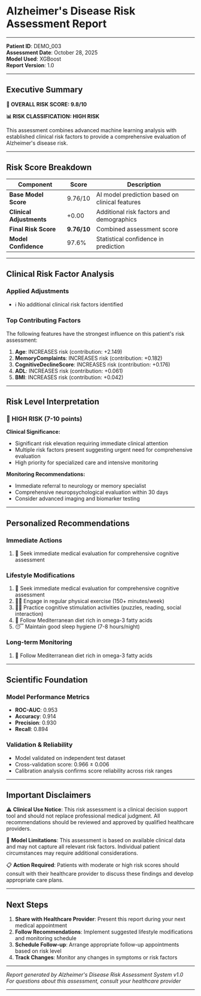# Alzheimer's Disease Risk Assessment Report

---

**Patient ID**: DEMO_003  
**Assessment Date**: October 28, 2025  
**Model Used**: XGBoost  
**Report Version**: 1.0  

---

## Executive Summary

**🎯 OVERALL RISK SCORE: 9.8/10**

**📊 RISK CLASSIFICATION: HIGH RISK**

This assessment combines advanced machine learning analysis with established clinical risk factors to provide a comprehensive evaluation of Alzheimer's disease risk.

---

## Risk Score Breakdown

| Component | Score | Description |
|-----------|-------|-------------|
| **Base Model Score** | 9.76/10 | AI model prediction based on clinical features |
| **Clinical Adjustments** | +0.00 | Additional risk factors and demographics |
| **Final Risk Score** | **9.76/10** | Combined assessment score |
| **Model Confidence** | 97.6% | Statistical confidence in prediction |

---

## Clinical Risk Factor Analysis

### Applied Adjustments
- ℹ️ No additional clinical risk factors identified


### Top Contributing Factors
The following features have the strongest influence on this patient's risk assessment:

1. **Age**: INCREASES risk (contribution: +2.149)
2. **MemoryComplaints**: INCREASES risk (contribution: +0.182)
3. **CognitiveDeclineScore**: INCREASES risk (contribution: +0.176)
4. **ADL**: INCREASES risk (contribution: +0.061)
5. **BMI**: INCREASES risk (contribution: +0.042)


---

## Risk Level Interpretation

### 🔴 HIGH RISK (7-10 points)

**Clinical Significance:**
- Significant risk elevation requiring immediate clinical attention
- Multiple risk factors present suggesting urgent need for comprehensive evaluation
- High priority for specialized care and intensive monitoring

**Monitoring Recommendations:**
- Immediate referral to neurology or memory specialist
- Comprehensive neuropsychological evaluation within 30 days
- Consider advanced imaging and biomarker testing


---

## Personalized Recommendations

### Immediate Actions
1. 🔴 Seek immediate medical evaluation for comprehensive cognitive assessment


### Lifestyle Modifications
1. 🔴 Seek immediate medical evaluation for comprehensive cognitive assessment
2. 🏃‍♀️ Engage in regular physical exercise (150+ minutes/week)
3. 🧘‍♀️ Practice cognitive stimulation activities (puzzles, reading, social interaction)
4. 🥗 Follow Mediterranean diet rich in omega-3 fatty acids
5. 😴 Maintain good sleep hygiene (7-8 hours/night)


### Long-term Monitoring
1. 🥗 Follow Mediterranean diet rich in omega-3 fatty acids


---

## Scientific Foundation

### Model Performance Metrics
- **ROC-AUC**: 0.953
- **Accuracy**: 0.914
- **Precision**: 0.930
- **Recall**: 0.894

### Validation & Reliability
- Model validated on independent test dataset
- Cross-validation score: 0.966 ± 0.006
- Calibration analysis confirms score reliability across risk ranges

---

## Important Disclaimers

⚠️ **Clinical Use Notice**: This risk assessment is a clinical decision support tool and should not replace professional medical judgment. All recommendations should be reviewed and approved by qualified healthcare providers.

🔬 **Model Limitations**: This assessment is based on available clinical data and may not capture all relevant risk factors. Individual patient circumstances may require additional considerations.

📋 **Action Required**: Patients with moderate or high risk scores should consult with their healthcare provider to discuss these findings and develop appropriate care plans.

---

## Next Steps

1. **Share with Healthcare Provider**: Present this report during your next medical appointment
2. **Follow Recommendations**: Implement suggested lifestyle modifications and monitoring schedule  
3. **Schedule Follow-up**: Arrange appropriate follow-up appointments based on risk level
4. **Track Changes**: Monitor any changes in symptoms or risk factors

---

*Report generated by Alzheimer's Disease Risk Assessment System v1.0*  
*For questions about this assessment, consult your healthcare provider*

---

